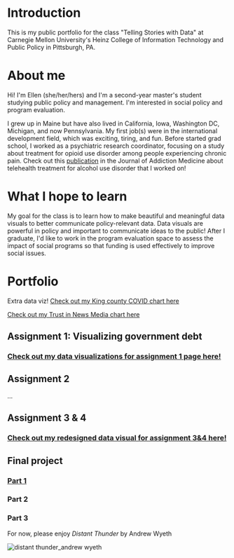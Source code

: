 # Introduction
This is my public portfolio for the class "Telling Stories with Data" at Carnegie Mellon University's Heinz College of Information Technology and Public Policy in Pittsburgh, PA.

# About me
Hi! I'm Ellen (she/her/hers) and I'm a second-year master's student studying public policy and management. I'm interested in social policy and program evaluation.

I grew up in Maine but have also lived in California, Iowa, Washington DC, Michigan, and now Pennsylvania. My first job(s) were in the international development field, which was exciting, tiring, and fun. Before started grad school, I worked as a psychiatric research coordinator, focusing on a study about treatment for opioid use disorder among people experiencing chronic pain. Check out this [publication](https://journals.lww.com/journaladdictionmedicine/abstract/9900/telehealth_delivered_psychotherapy_for_the.217.aspx) in the Journal of Addiction Medicine about telehealth treatment for alcohol use disorder that I worked on!

# What I hope to learn
My goal for the class is to learn how to make beautiful and meaningful data visuals to better communicate policy-relevant data. Data visuals are powerful in policy and important to communicate ideas to the public! After I graduate, I'd like to work in the program evaluation space to assess the impact of social programs so that funding is used effectively to improve social issues.

# Portfolio

Extra data viz! [Check out my King county COVID chart here](king-county-demo.md)

[Check out my Trust in News Media chart here](trust_in_media.md)

## Assignment 1: Visualizing government debt
### [Check out my data visualizations for assignment 1 page here!](dataviz2.md)

## Assignment 2
...

## Assignment 3 & 4
### [Check out my redesigned data visual for assignment 3&4 here!](assign3-4.md)


## Final project

### [Part 1](final_pt_1.md) 


### Part 2


### Part 3


For now, please enjoy *Distant Thunder* by Andrew Wyeth

![distant thunder_andrew wyeth](https://github.com/epinnette/data-viz-repository/assets/143022629/856b2144-02f2-483c-808b-25dfd307be21)



